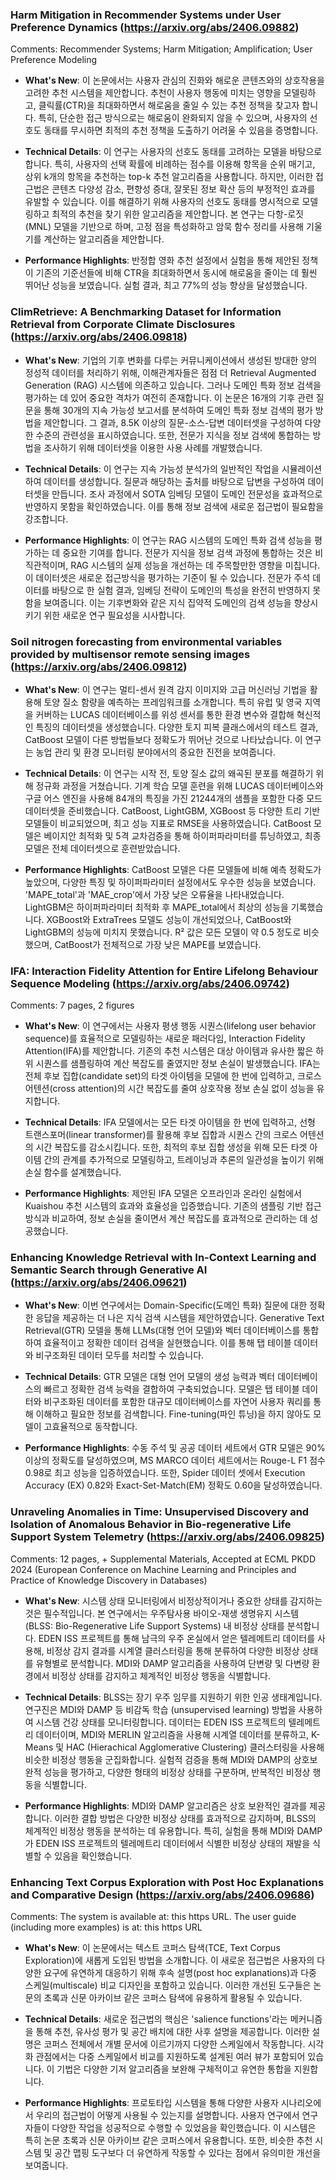 ### Harm Mitigation in Recommender Systems under User Preference Dynamics (https://arxiv.org/abs/2406.09882)
Comments:
          Recommender Systems; Harm Mitigation; Amplification; User Preference Modeling

- **What's New**: 이 논문에서는 사용자 관심의 진화와 해로운 콘텐츠와의 상호작용을 고려한 추천 시스템을 제안합니다. 추천이 사용자 행동에 미치는 영향을 모델링하고, 클릭률(CTR)을 최대화하면서 해로움을 줄일 수 있는 추천 정책을 찾고자 합니다. 특히, 단순한 접근 방식으로는 해로움이 완화되지 않을 수 있으며, 사용자의 선호도 동태를 무시하면 최적의 추천 정책을 도출하기 어려울 수 있음을 증명합니다.

- **Technical Details**: 이 연구는 사용자의 선호도 동태를 고려하는 모델을 바탕으로 합니다. 특히, 사용자의 선택 확률에 비례하는 점수를 이용해 항목을 순위 매기고, 상위 k개의 항목을 추천하는 top-k 추천 알고리즘을 사용합니다. 하지만, 이러한 접근법은 콘텐츠 다양성 감소, 편향성 증대, 잘못된 정보 확산 등의 부정적인 효과를 유발할 수 있습니다. 이를 해결하기 위해 사용자의 선호도 동태를 명시적으로 모델링하고 최적의 추천을 찾기 위한 알고리즘을 제안합니다. 본 연구는 다항-로짓(MNL) 모델을 기반으로 하며, 고정 점을 특성화하고 암묵 함수 정리를 사용해 기울기를 계산하는 알고리즘을 제안합니다.

- **Performance Highlights**: 반정합 영화 추천 설정에서 실험을 통해 제안된 정책이 기존의 기준선들에 비해 CTR을 최대화하면서 동시에 해로움을 줄이는 데 훨씬 뛰어난 성능을 보였습니다. 실험 결과, 최고 77%의 성능 향상을 달성했습니다.



### ClimRetrieve: A Benchmarking Dataset for Information Retrieval from Corporate Climate Disclosures (https://arxiv.org/abs/2406.09818)
- **What's New**: 기업의 기후 변화를 다루는 커뮤니케이션에서 생성된 방대한 양의 정성적 데이터를 처리하기 위해, 이해관계자들은 점점 더 Retrieval Augmented Generation (RAG) 시스템에 의존하고 있습니다. 그러나 도메인 특화 정보 검색을 평가하는 데 있어 중요한 격차가 여전히 존재합니다. 이 논문은 16개의 기후 관련 질문을 통해 30개의 지속 가능성 보고서를 분석하여 도메인 특화 정보 검색의 평가 방법을 제안합니다. 그 결과, 8.5K 이상의 질문-소스-답변 데이터셋을 구성하여 다양한 수준의 관련성을 표시하였습니다. 또한, 전문가 지식을 정보 검색에 통합하는 방법을 조사하기 위해 데이터셋을 이용한 사용 사례를 개발했습니다.

- **Technical Details**: 이 연구는 지속 가능성 분석가의 일반적인 작업을 시뮬레이션하여 데이터를 생성합니다. 질문과 해당하는 출처를 바탕으로 답변을 구성하여 데이터셋을 만듭니다. 조사 과정에서 SOTA 임베딩 모델이 도메인 전문성을 효과적으로 반영하지 못함을 확인하였습니다. 이를 통해 정보 검색에 새로운 접근법이 필요함을 강조합니다.

- **Performance Highlights**: 이 연구는 RAG 시스템의 도메인 특화 검색 성능을 평가하는 데 중요한 기여를 합니다. 전문가 지식을 정보 검색 과정에 통합하는 것은 비직관적이며, RAG 시스템의 실제 성능을 개선하는 데 주목할만한 영향을 미칩니다. 이 데이터셋은 새로운 접근방식을 평가하는 기준이 될 수 있습니다. 전문가 주석 데이터를 바탕으로 한 실험 결과, 임베딩 전략이 도메인의 특성을 완전히 반영하지 못함을 보여줍니다. 이는 기후변화와 같은 지식 집약적 도메인의 검색 성능을 향상시키기 위한 새로운 연구 필요성을 시사합니다.



### Soil nitrogen forecasting from environmental variables provided by multisensor remote sensing images (https://arxiv.org/abs/2406.09812)
- **What's New**: 이 연구는 멀티-센서 원격 감지 이미지와 고급 머신러닝 기법을 활용해 토양 질소 함량을 예측하는 프레임워크를 소개합니다. 특히 유럽 및 영국 지역을 커버하는 LUCAS 데이터베이스를 위성 센서를 통한 환경 변수와 결합해 혁신적인 특징의 데이터셋을 생성했습니다. 다양한 토지 피복 클래스에서의 테스트 결과, CatBoost 모델이 다른 방법들보다 정확도가 뛰어난 것으로 나타났습니다. 이 연구는 농업 관리 및 환경 모니터링 분야에서의 중요한 진전을 보여줍니다.

- **Technical Details**: 이 연구는 시작 전, 토양 질소 값의 왜곡된 분포를 해결하기 위해 정규화 과정을 거쳤습니다. 기계 학습 모델 훈련을 위해 LUCAS 데이터베이스와 구글 어스 엔진을 사용해 84개의 특징을 가진 21244개의 샘플을 포함한 다중 모드 데이터셋을 준비했습니다. CatBoost, LightGBM, XGBoost 등 다양한 트리 기반 모델들이 비교되었으며, 최고 성능 지표로 RMSE을 사용하였습니다. CatBoost 모델은 베이지안 최적화 및 5격 교차검증을 통해 하이퍼파라미터를 튜닝하였고, 최종 모델은 전체 데이터셋으로 훈련받았습니다.

- **Performance Highlights**: CatBoost 모델은 다른 모델들에 비해 예측 정확도가 높았으며, 다양한 특징 및 하이퍼파라미터 설정에서도 우수한 성능을 보였습니다. 'MAPE_total'과 'MAE_crop'에서 가장 낮은 오류율을 나타내었습니다. LightGBM은 하이퍼파라미터 최적화 후 MAPE_total에서 최상의 성능을 기록했습니다. XGBoost와 ExtraTrees 모델도 성능이 개선되었으나, CatBoost와 LightGBM의 성능에 미치지 못했습니다. R² 값은 모든 모델이 약 0.5 정도로 비슷했으며, CatBoost가 전체적으로 가장 낮은 MAPE를 보였습니다.



### IFA: Interaction Fidelity Attention for Entire Lifelong Behaviour Sequence Modeling (https://arxiv.org/abs/2406.09742)
Comments:
          7 pages, 2 figures

- **What's New**: 이 연구에서는 사용자 평생 행동 시퀀스(lifelong user behavior sequence)를 효율적으로 모델링하는 새로운 패러다임, Interaction Fidelity Attention(IFA)를 제안합니다. 기존의 추천 시스템은 대상 아이템과 유사한 짧은 하위 시퀀스를 샘플링하여 계산 복잡도를 줄였지만 정보 손실이 발생했습니다. IFA는 전체 후보 집합(candidate set)의 타겟 아이템을 모델에 한 번에 입력하고, 크로스 어텐션(cross attention)의 시간 복잡도를 줄여 상호작용 정보 손실 없이 성능을 유지합니다.

- **Technical Details**: IFA 모델에서는 모든 타겟 아이템을 한 번에 입력하고, 선형 트랜스포머(linear transformer)를 활용해 후보 집합과 시퀀스 간의 크로스 어텐션의 시간 복잡도를 감소시킵니다. 또한, 최적의 후보 집합 생성을 위해 모든 타겟 아이템 간의 관계를 추가적으로 모델링하고, 트레이닝과 추론의 일관성을 높이기 위해 손실 함수를 설계했습니다.

- **Performance Highlights**: 제안된 IFA 모델은 오프라인과 온라인 실험에서 Kuaishou 추천 시스템의 효과와 효율성을 입증했습니다. 기존의 샘플링 기반 접근 방식과 비교하여, 정보 손실을 줄이면서 계산 복잡도를 효과적으로 관리하는 데 성공했습니다.



### Enhancing Knowledge Retrieval with In-Context Learning and Semantic Search through Generative AI (https://arxiv.org/abs/2406.09621)
- **What's New**: 이번 연구에서는 Domain-Specific(도메인 특화) 질문에 대한 정확한 응답을 제공하는 더 나은 지식 검색 시스템을 제안하였습니다. Generative Text Retrieval(GTR) 모델을 통해 LLMs(대형 언어 모델)와 벡터 데이터베이스를 통합하여 효율적이고 정확한 데이터 검색을 실현했습니다. 이를 통해 탭 테이블 데이터와 비구조화된 데이터 모두를 처리할 수 있습니다.

- **Technical Details**: GTR 모델은 대형 언어 모델의 생성 능력과 벡터 데이터베이스의 빠르고 정확한 검색 능력을 결합하여 구축되었습니다. 모델은 탭 테이블 데이터와 비구조화된 데이터를 포함한 대규모 데이터베이스를 자연어 사용자 쿼리를 통해 이해하고 필요한 정보를 검색합니다. Fine-tuning(파인 튜닝)을 하지 않아도 모델이 고효율적으로 동작합니다.

- **Performance Highlights**: 수동 주석 및 공공 데이터 세트에서 GTR 모델은 90% 이상의 정확도를 달성하였으며, MS MARCO 데이터 세트에서는 Rouge-L F1 점수 0.98로 최고 성능을 입증하였습니다. 또한, Spider 데이터 셋에서 Execution Accuracy (EX) 0.82와 Exact-Set-Match(EM) 정확도 0.60을 달성하였습니다.



### Unraveling Anomalies in Time: Unsupervised Discovery and Isolation of Anomalous Behavior in Bio-regenerative Life Support System Telemetry (https://arxiv.org/abs/2406.09825)
Comments:
          12 pages, + Supplemental Materials, Accepted at ECML PKDD 2024 (European Conference on Machine Learning and Principles and Practice of Knowledge Discovery in Databases)

- **What's New**: 시스템 상태 모니터링에서 비정상적이거나 중요한 상태를 감지하는 것은 필수적입니다. 본 연구에서는 우주탐사용 바이오-재생 생명유지 시스템 (BLSS: Bio-Regenerative Life Support Systems) 내 비정상 상태를 분석합니다. EDEN ISS 프로젝트를 통해 남극의 우주 온실에서 얻은 텔레메트리 데이터를 사용해, 비정상 감지 결과를 시계열 클러스터링을 통해 분류하여 다양한 비정상 상태를 유형별로 분석합니다. MDI와 DAMP 알고리즘을 사용하여 단변량 및 다변량 환경에서 비정상 상태를 감지하고 체계적인 비정상 행동을 식별합니다.

- **Technical Details**: BLSS는 장기 우주 임무를 지원하기 위한 인공 생태계입니다. 연구진은 MDI와 DAMP 등 비감독 학습 (unsupervised learning) 방법을 사용하여 시스템 건강 상태를 모니터링합니다. 데이터는 EDEN ISS 프로젝트의 텔레메트리 데이터이며, MDI와 MERLIN 알고리즘을 사용해 시계열 데이터를 분류하고, K-Means 및 HAC (Hierachical Agglomerative Clustering) 클러스터링을 사용해 비슷한 비정상 행동을 군집화합니다. 실험적 검증을 통해 MDI와 DAMP의 상호보완적 성능을 평가하고, 다양한 형태의 비정상 상태를 구분하며, 반복적인 비정상 행동을 식별합니다.

- **Performance Highlights**: MDI와 DAMP 알고리즘은 상호 보완적인 결과를 제공합니다. 이러한 결합 방법은 다양한 비정상 상태를 효과적으로 감지하며, BLSS의 체계적인 비정상 행동을 분석하는 데 유용합니다. 특히, 실험을 통해 MDI와 DAMP가 EDEN ISS 프로젝트의 텔레메트리 데이터에서 식별한 비정상 상태의 재발을 식별할 수 있음을 확인했습니다.



### Enhancing Text Corpus Exploration with Post Hoc Explanations and Comparative Design (https://arxiv.org/abs/2406.09686)
Comments:
          The system is available at: this https URL. The user guide (including more examples) is at: this https URL

- **What's New**: 이 논문에서는 텍스트 코퍼스 탐색(TCE, Text Corpus Exploration)에 새롭게 도입된 방법을 소개합니다. 이 새로운 접근법은 사용자의 다양한 요구에 유연하게 대응하기 위해 후속 설명(post hoc explanations)과 다중 스케일(multiscale) 비교 디자인을 포함하고 있습니다. 이러한 개선된 도구들은 논문의 초록과 신문 아카이브 같은 코퍼스 탐색에 유용하게 활용될 수 있습니다.

- **Technical Details**: 새로운 접근법의 핵심은 'salience functions'라는 메커니즘을 통해 추천, 유사성 평가 및 공간 배치에 대한 사후 설명을 제공합니다. 이러한 설명은 코퍼스 전체에서 개별 문서에 이르기까지 다양한 스케일에서 작동합니다. 시각화 관점에서는 다중 스케일에서 비교를 지원하도록 설계된 여러 뷰가 포함되어 있습니다. 이 기법은 다양한 기저 알고리즘을 보완해 구체적이고 유연한 통합을 지원합니다.

- **Performance Highlights**: 프로토타입 시스템을 통해 다양한 사용자 시나리오에서 우리의 접근법이 어떻게 사용될 수 있는지를 설명합니다. 사용자 연구에서 연구자들이 다양한 작업을 성공적으로 수행할 수 있었음을 확인했습니다. 이 시스템은 특히 논문 초록과 신문 아카이브 같은 코퍼스에서 유용합니다. 또한, 비슷한 추천 시스템 및 공간 맵핑 도구보다 더 유연하게 작동할 수 있다는 점에서 유의미한 개선을 보여줍니다.



